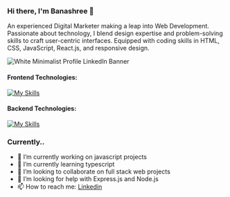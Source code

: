 ### Hi there, I'm Banashree 👋

An experienced Digital Marketer making a leap into Web Development. Passionate about technology, I blend design expertise and problem-solving skills to craft user-centric interfaces. Equipped with coding skills in HTML, CSS, JavaScript, React.js, and responsive design.


![White Minimalist Profile LinkedIn Banner](https://github.com/BanashreeAribenchi/BanashreeAribenchi/assets/132400958/6a44fa88-d569-4cf6-bb84-24b4eb64765b)

#### Frontend Technologies:

[![My Skills](https://skillicons.dev/icons?i=js,html,css,react,ts,bootstrap,tailwind,vite,npm)](https://skillicons.dev)

#### Backend Technologies:

[![My Skills](https://skillicons.dev/icons?i=express,nodejs,mongodb,postman)](https://skillicons.dev)

### Currently..
- 🔭 I’m currently working on javascript projects
- 🌱 I’m currently learning typescript
- 👯 I’m looking to collaborate on full stack web projects
- 🤔 I’m looking for help with Express.js and Node.js
- 📫 How to reach me: [Linkedin](https://www.linkedin.com/in/banashree-aribenchi/)

